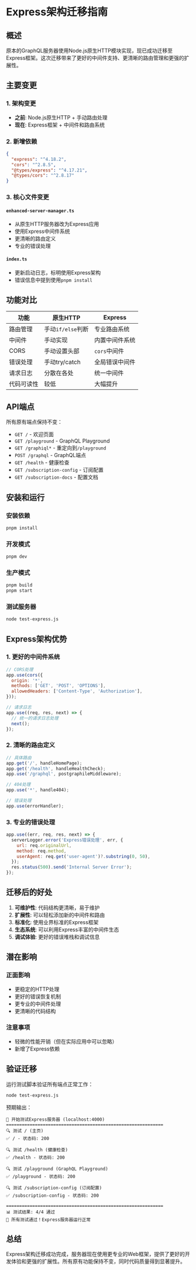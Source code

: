 # Express架构迁移指南

## 概述

原本的GraphQL服务器使用Node.js原生HTTP模块实现，现已成功迁移至Express框架。这次迁移带来了更好的中间件支持、更清晰的路由管理和更强的扩展性。

## 主要变更

### 1. 架构变更
- **之前**: Node.js原生HTTP + 手动路由处理
- **现在**: Express框架 + 中间件和路由系统

### 2. 新增依赖
```json
{
  "express": "^4.18.2",
  "cors": "^2.8.5",
  "@types/express": "^4.17.21",
  "@types/cors": "^2.8.17"
}
```

### 3. 核心文件变更

#### `enhanced-server-manager.ts`
- 从原生HTTP服务器改为Express应用
- 使用Express中间件系统
- 更清晰的路由定义
- 专业的错误处理

#### `index.ts`
- 更新启动日志，标明使用Express架构
- 错误信息中提到使用`pnpm install`

## 功能对比

| 功能 | 原生HTTP | Express |
|------|----------|---------|
| 路由管理 | 手动`if/else`判断 | 专业路由系统 |
| 中间件 | 手动实现 | 内置中间件系统 |
| CORS | 手动设置头部 | `cors`中间件 |
| 错误处理 | 手动try/catch | 全局错误中间件 |
| 请求日志 | 分散在各处 | 统一中间件 |
| 代码可读性 | 较低 | 大幅提升 |

## API端点

所有原有端点保持不变：

- `GET /` - 欢迎页面
- `GET /playground` - GraphQL Playground
- `GET /graphiql*` - 重定向到`/playground`
- `POST /graphql` - GraphQL端点
- `GET /health` - 健康检查
- `GET /subscription-config` - 订阅配置
- `GET /subscription-docs` - 配置文档

## 安装和运行

### 安装依赖
```bash
pnpm install
```

### 开发模式
```bash
pnpm dev
```

### 生产模式
```bash
pnpm build
pnpm start
```

### 测试服务器
```bash
node test-express.js
```

## Express架构优势

### 1. 更好的中间件系统
```javascript
// CORS处理
app.use(cors({
  origin: '*',
  methods: ['GET', 'POST', 'OPTIONS'],
  allowedHeaders: ['Content-Type', 'Authorization'],
}));

// 请求日志
app.use((req, res, next) => {
  // 统一的请求日志处理
  next();
});
```

### 2. 清晰的路由定义
```javascript
// 具体路由
app.get('/', handleHomePage);
app.get('/health', handleHealthCheck);
app.use('/graphql', postgraphileMiddleware);

// 404处理
app.use('*', handle404);

// 错误处理
app.use(errorHandler);
```

### 3. 专业的错误处理
```javascript
app.use((err, req, res, next) => {
  serverLogger.error('Express错误处理', err, {
    url: req.originalUrl,
    method: req.method,
    userAgent: req.get('user-agent')?.substring(0, 50),
  });
  res.status(500).send('Internal Server Error');
});
```

## 迁移后的好处

1. **可维护性**: 代码结构更清晰，易于维护
2. **扩展性**: 可以轻松添加新的中间件和路由
3. **标准化**: 使用业界标准的Express框架
4. **生态系统**: 可以利用Express丰富的中间件生态
5. **调试体验**: 更好的错误堆栈和调试信息

## 潜在影响

### 正面影响
- 更稳定的HTTP处理
- 更好的错误恢复机制
- 更专业的中间件处理
- 更清晰的代码结构

### 注意事项
- 轻微的性能开销（但在实际应用中可以忽略）
- 新增了Express依赖

## 验证迁移

运行测试脚本验证所有端点正常工作：

```bash
node test-express.js
```

预期输出：
```
🧪 开始测试Express服务器 (localhost:4000)
============================================================
🔍 测试 / (主页)
✅ / - 状态码: 200

🔍 测试 /health (健康检查)
✅ /health - 状态码: 200

🔍 测试 /playground (GraphQL Playground)
✅ /playground - 状态码: 200

🔍 测试 /subscription-config (订阅配置)
✅ /subscription-config - 状态码: 200

============================================================
📊 测试结果: 4/4 通过
🎉 所有测试通过！Express服务器运行正常
```

## 总结

Express架构迁移成功完成，服务器现在使用更专业的Web框架，提供了更好的开发体验和更强的扩展性。所有原有功能保持不变，同时代码质量得到显著提升。 